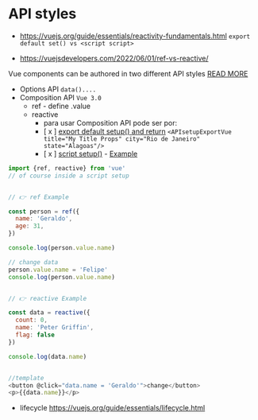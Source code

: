 # API styles

- https://vuejs.org/guide/essentials/reactivity-fundamentals.html `export default set() vs <script script>`

- https://vuejsdevelopers.com/2022/06/01/ref-vs-reactive/

Vue components can be authored in two different API styles [READ MORE](https://vuejs.org/guide/introduction.html#api-styles)

- Options API `data()....`
- Composition API `Vue 3.0`
  - ref - define .value
  - reactive
    - para usar Composition API pode ser por:
    - [ x ] [export default setup() and return](./APIs/APIsetupExport.vue) `<APIsetupExportVue title="My Title Props" city="Rio de Janeiro" state="Alagoas"/>`
    - [ x ] [script setup()](./APIs/APIscriptsetup.vue) - [Example](./APIs/script-setup.vue)

```js
import {ref, reactive} from 'vue'
// of course inside a script setup


// 👉 ref Example

const person = ref({
  name: 'Geraldo',
  age: 31,
})

console.log(person.value.name)

// change data
person.value.name = 'Felipe'
console.log(person.value.name)


// 👉 reactive Example

const data = reactive({
  count: 0,
  name: 'Peter Griffin',
  flag: false
})

console.log(data.name)


//template
<button @click="data.name = 'Geraldo'">change</button>
<p>{{data.name}}</p>


```

- lifecycle https://vuejs.org/guide/essentials/lifecycle.html
